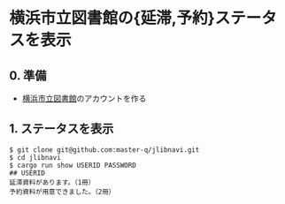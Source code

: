# 横浜市立図書館の{延滞,予約}ステータスを表示

## 0. 準備

* [横浜市立図書館](https://opac.lib.city.yokohama.lg.jp/winj/opac/top.do)のアカウントを作る

## 1. ステータスを表示

```
$ git clone git@github.com:master-q/jlibnavi.git
$ cd jlibnavi
$ cargo run show USERID PASSWORD
## USERID
延滞資料があります。（1冊）
予約資料が用意できました。（2冊）
```
